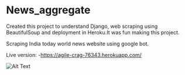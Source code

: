 # News_aggregate

Created this project to understand Django, web scraping using BeautifulSoup and deployment in Heroku.It was fun making this project.

Scraping India today world news website using google bot.

Live version: -https://agile-crag-76343.herokuapp.com/ 

![Alt Text](https://j.gifs.com/4Qnz4k.gif)
